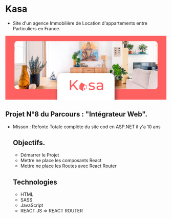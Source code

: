 # Kasa
- Site d'un agence Immobilière de Location d'appartements entre Particuliers en France.

  
![Integrateur_Web-OpenclassRoom](./Kasa_logo.png)

## Projet N°8 du Parcours : "Intégrateur Web".
- Misson : Refonte Totale complète du site cod en ASP.NET il y'a 10 ans

  ## Objectifs.
  - Démarrer le Projet
  - Mettre ne place les composants React
  - Mettre ne place les Routes avec React Router

  ## Technologies
  - HTML
  - SASS
  - JavaScript
  - REACT JS => REACT ROUTER
